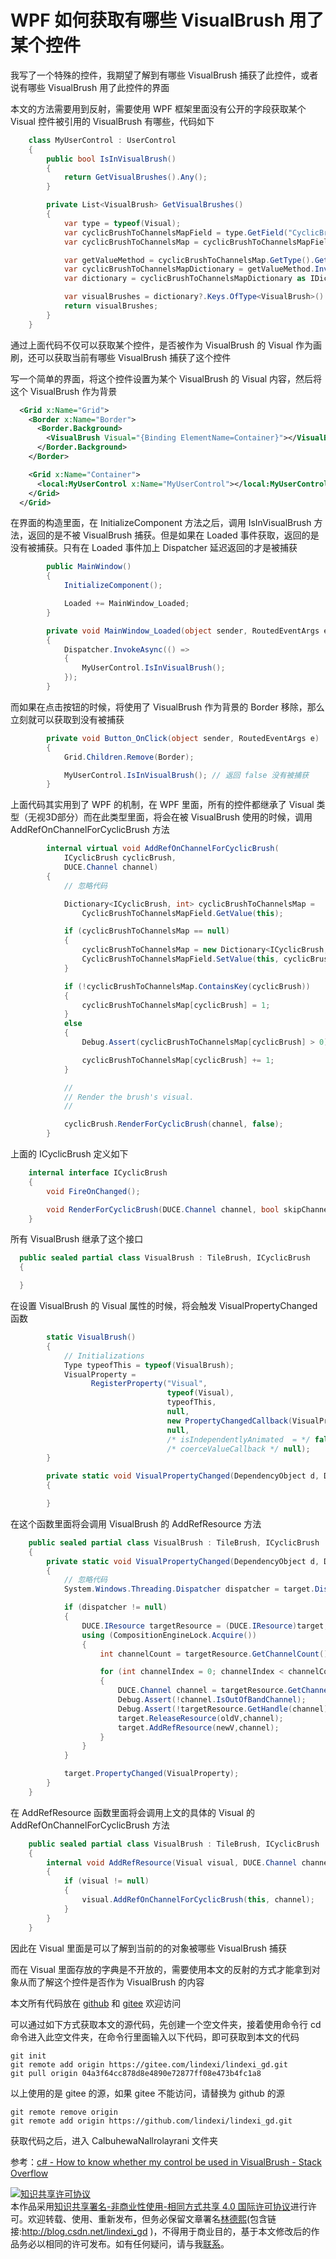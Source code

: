 
# WPF 如何获取有哪些 VisualBrush 用了某个控件

我写了一个特殊的控件，我期望了解到有哪些 VisualBrush 捕获了此控件，或者说有哪些 VisualBrush 用了此控件的界面

<!--more-->


<!-- CreateTime:2021/8/23 20:06:20 -->

<!-- 发布 -->

本文的方法需要用到反射，需要使用 WPF 框架里面没有公开的字段获取某个 Visual 控件被引用的 VisualBrush 有哪些，代码如下

```csharp
    class MyUserControl : UserControl
    {
        public bool IsInVisualBrush()
        {
            return GetVisualBrushes().Any();
        }

        private List<VisualBrush> GetVisualBrushes()
        {
            var type = typeof(Visual);
            var cyclicBrushToChannelsMapField = type.GetField("CyclicBrushToChannelsMapField", BindingFlags.Static | BindingFlags.NonPublic);
            var cyclicBrushToChannelsMap = cyclicBrushToChannelsMapField.GetValue(null);

            var getValueMethod = cyclicBrushToChannelsMap.GetType().GetMethod("GetValue");
            var cyclicBrushToChannelsMapDictionary = getValueMethod.Invoke(cyclicBrushToChannelsMap, new object[] { this });
            var dictionary = cyclicBrushToChannelsMapDictionary as IDictionary;

            var visualBrushes = dictionary?.Keys.OfType<VisualBrush>().ToList() ?? new List<VisualBrush>(0);
            return visualBrushes;
        }
    }
```

通过上面代码不仅可以获取某个控件，是否被作为 VisualBrush 的 Visual 作为画刷，还可以获取当前有哪些 VisualBrush 捕获了这个控件

写一个简单的界面，将这个控件设置为某个 VisualBrush 的 Visual 内容，然后将这个 VisualBrush 作为背景

```xml
  <Grid x:Name="Grid">
    <Border x:Name="Border">
      <Border.Background>
        <VisualBrush Visual="{Binding ElementName=Container}"></VisualBrush>
      </Border.Background>
    </Border>

    <Grid x:Name="Container">
      <local:MyUserControl x:Name="MyUserControl"></local:MyUserControl>
    </Grid>
  </Grid>
```

在界面的构造里面，在 InitializeComponent 方法之后，调用 IsInVisualBrush 方法，返回的是不被 VisualBrush 捕获。但是如果在 Loaded 事件获取，返回的是没有被捕获。只有在 Loaded 事件加上 Dispatcher 延迟返回的才是被捕获

```csharp
        public MainWindow()
        {
            InitializeComponent();

            Loaded += MainWindow_Loaded;
        }

        private void MainWindow_Loaded(object sender, RoutedEventArgs e)
        {
            Dispatcher.InvokeAsync(() =>
            {
                MyUserControl.IsInVisualBrush();
            });
        }
```

而如果在点击按钮的时候，将使用了 VisualBrush 作为背景的 Border 移除，那么立刻就可以获取到没有被捕获

```csharp
        private void Button_OnClick(object sender, RoutedEventArgs e)
        {
            Grid.Children.Remove(Border);

            MyUserControl.IsInVisualBrush(); // 返回 false 没有被捕获
        }
```

上面代码其实用到了 WPF 的机制，在 WPF 里面，所有的控件都继承了 Visual 类型（无视3D部分）而在此类型里面，将会在被 VisualBrush 使用的时候，调用 AddRefOnChannelForCyclicBrush 方法

```csharp
        internal virtual void AddRefOnChannelForCyclicBrush(
            ICyclicBrush cyclicBrush,
            DUCE.Channel channel)
        {
            // 忽略代码

            Dictionary<ICyclicBrush, int> cyclicBrushToChannelsMap =
                CyclicBrushToChannelsMapField.GetValue(this);

            if (cyclicBrushToChannelsMap == null)
            {
                cyclicBrushToChannelsMap = new Dictionary<ICyclicBrush, int>();
                CyclicBrushToChannelsMapField.SetValue(this, cyclicBrushToChannelsMap);
            }

            if (!cyclicBrushToChannelsMap.ContainsKey(cyclicBrush))
            {
                cyclicBrushToChannelsMap[cyclicBrush] = 1;
            }
            else
            {
                Debug.Assert(cyclicBrushToChannelsMap[cyclicBrush] > 0);

                cyclicBrushToChannelsMap[cyclicBrush] += 1;
            }

            //
            // Render the brush's visual.
            //

            cyclicBrush.RenderForCyclicBrush(channel, false);
        }
```

上面的 ICyclicBrush 定义如下

```csharp
    internal interface ICyclicBrush
    {
        void FireOnChanged();

        void RenderForCyclicBrush(DUCE.Channel channel, bool skipChannelCheck);
    }
```

所有 VisualBrush 继承了这个接口

```csharp
  public sealed partial class VisualBrush : TileBrush, ICyclicBrush
  {

  }
```

在设置 VisualBrush 的 Visual 属性的时候，将会触发 VisualPropertyChanged 函数

```csharp
        static VisualBrush()
        {
            // Initializations
            Type typeofThis = typeof(VisualBrush);
            VisualProperty =
                  RegisterProperty("Visual",
                                   typeof(Visual),
                                   typeofThis,
                                   null,
                                   new PropertyChangedCallback(VisualPropertyChanged),
                                   null,
                                   /* isIndependentlyAnimated  = */ false,
                                   /* coerceValueCallback */ null);
        }

        private static void VisualPropertyChanged(DependencyObject d, DependencyPropertyChangedEventArgs e)
        {

        }
```

在这个函数里面将会调用 VisualBrush 的 AddRefResource 方法

```csharp
    public sealed partial class VisualBrush : TileBrush, ICyclicBrush
    {
        private static void VisualPropertyChanged(DependencyObject d, DependencyPropertyChangedEventArgs e)
        {
        	// 忽略代码
            System.Windows.Threading.Dispatcher dispatcher = target.Dispatcher;

            if (dispatcher != null)
            {
                DUCE.IResource targetResource = (DUCE.IResource)target;
                using (CompositionEngineLock.Acquire())
                {
                    int channelCount = targetResource.GetChannelCount();

                    for (int channelIndex = 0; channelIndex < channelCount; channelIndex++)
                    {
                        DUCE.Channel channel = targetResource.GetChannel(channelIndex);
                        Debug.Assert(!channel.IsOutOfBandChannel);
                        Debug.Assert(!targetResource.GetHandle(channel).IsNull);
                        target.ReleaseResource(oldV,channel);
                        target.AddRefResource(newV,channel);
                    }
                }
            }

            target.PropertyChanged(VisualProperty);
        }
    }
```

在 AddRefResource 函数里面将会调用上文的具体的 Visual 的 AddRefOnChannelForCyclicBrush 方法

```csharp
    public sealed partial class VisualBrush : TileBrush, ICyclicBrush
    {
        internal void AddRefResource(Visual visual, DUCE.Channel channel)
        {
            if (visual != null)
            {
                visual.AddRefOnChannelForCyclicBrush(this, channel);
            }
        }
    }
```

因此在 Visual 里面是可以了解到当前的的对象被哪些 VisualBrush 捕获

而在 Visual 里面存放的字典是不开放的，需要使用本文的反射的方式才能拿到对象从而了解这个控件是否作为 VisualBrush 的内容

本文所有代码放在 [github](https://github.com/lindexi/lindexi_gd/tree/04a3f64cc878d8e4890e72877ff08e473b4fc1a8/CalbuhewaNallrolayrani) 和 [gitee](https://gitee.com/lindexi/lindexi_gd/tree/04a3f64cc878d8e4890e72877ff08e473b4fc1a8/CalbuhewaNallrolayrani) 欢迎访问

可以通过如下方式获取本文的源代码，先创建一个空文件夹，接着使用命令行 cd 命令进入此空文件夹，在命令行里面输入以下代码，即可获取到本文的代码

```
git init
git remote add origin https://gitee.com/lindexi/lindexi_gd.git
git pull origin 04a3f64cc878d8e4890e72877ff08e473b4fc1a8
```

以上使用的是 gitee 的源，如果 gitee 不能访问，请替换为 github 的源

```
git remote remove origin
git remote add origin https://github.com/lindexi/lindexi_gd.git
```

获取代码之后，进入 CalbuhewaNallrolayrani 文件夹


参考：[c# - How to know whether my control be used in VisualBrush - Stack Overflow](https://stackoverflow.com/q/68887185/6116637 )





<a rel="license" href="http://creativecommons.org/licenses/by-nc-sa/4.0/"><img alt="知识共享许可协议" style="border-width:0" src="https://licensebuttons.net/l/by-nc-sa/4.0/88x31.png" /></a><br />本作品采用<a rel="license" href="http://creativecommons.org/licenses/by-nc-sa/4.0/">知识共享署名-非商业性使用-相同方式共享 4.0 国际许可协议</a>进行许可。欢迎转载、使用、重新发布，但务必保留文章署名[林德熙](http://blog.csdn.net/lindexi_gd)(包含链接:http://blog.csdn.net/lindexi_gd )，不得用于商业目的，基于本文修改后的作品务必以相同的许可发布。如有任何疑问，请与我[联系](mailto:lindexi_gd@163.com)。